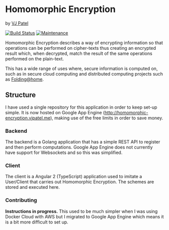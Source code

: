 # Homomorphic Encryption
by [VJ Patel](https://vjpatel.me)

[![Build Status](https://ci.vjpatel.me/job/homomorphic-encryption/branch/master/badge/icon)](https://ci.vjpatel.me/job/homomorphic-encryption/branch/master/)
[![Maintenance](https://img.shields.io/maintenance/yes/2016.svg?maxAge=2592000)]()

Homomorphic Encryption describes a way of encrypting information so that operations can be performed on cipher-texts thus creating an encrypted result which, when decrypted, match the result of the same operations performed on the plain-text.

This has a wide range of uses where, secure information is computed on, such as in secure cloud computing and distributed computing projects such as [Folding@home](https://folding.stanford.edu/).

## Structure
I have used a single repository for this application in order to keep set-up simple. It is now hosted on Google App Engine (http://homomorphic-encryption.vjpatel.me), making use of the free limits in order to save money.
### Backend
The backend is a Golang application that has a simple REST API to register and then perform computations. Google App Engine does not currently have support for Websockets and so this was simplified.
### Client
The client is a Angular 2 (TypeScript) application used to imitate a User/Client that carries out Homomorphic Encryption. The schemes are stored and executed here.

### Contributing
**Instructions in progress.** This used to be much simpler when I was using Docker Cloud with AWS but I migrated to Google App Engine which means it is a bit more difficult to set up.
